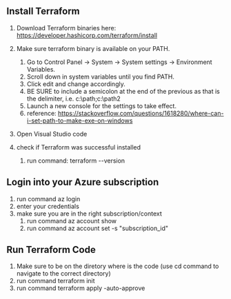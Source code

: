 ## Install Terraform
1. Download Terraform binaries here: https://developer.hashicorp.com/terraform/install
2. Make sure terraform binary is available on your PATH.
    
    1. Go to Control Panel -> System -> System settings -> Environment Variables.
    2. Scroll down in system variables until you find PATH.
    3. Click edit and change accordingly.
    4. BE SURE to include a semicolon at the end of the previous as that is the delimiter, i.e. c:\path;c:\path2
    5. Launch a new console for the settings to take effect.
    6. reference: https://stackoverflow.com/questions/1618280/where-can-i-set-path-to-make-exe-on-windows
3. Open Visual Studio code
4. check if Terraform was successful installed
    1. run command: terraform --version

## Login into your Azure subscription
1. run command az login
2. enter your credentials
3. make sure you are in the right subscription/context
    1. run command az account show
    2. run command az account set -s "subscription_id"


## Run Terraform Code
1. Make sure to be on the diretory where is the code (use cd command to navigate to the correct directory)
2. run command terraform init
3. run command terraform apply -auto-approve